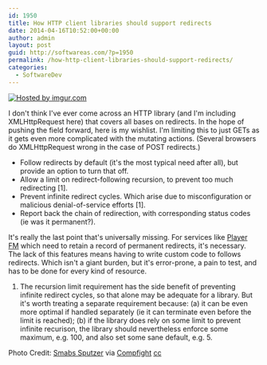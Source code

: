 ```yaml
---
id: 1950
title: How HTTP client libraries should support redirects
date: 2014-04-16T10:52:00+00:00
author: admin
layout: post
guid: http://softwareas.com/?p=1950
permalink: /how-http-client-libraries-should-support-redirects/
categories:
  - SoftwareDev
---
```

<a href="http://imgur.com/B7wFgLd"><img src="http://i.imgur.com/B7wFgLd.jpg" title="Hosted by imgur.com" /></a>

I don't think I've ever come across an HTTP library (and I'm including XMLHttpRequest here) that covers all bases on redirects. In the hope of pushing the field forward, here is my wishlist. I'm limiting this to just GETs as it gets even more complicated with the mutating actions. (Several browsers do XMLHttpRequest wrong in the case of POST redirects.)

* Follow redirects by default (it's the most typical need after all), but provide an option to turn that off.
* Allow a limit on redirect-following recursion, to prevent too much redirecting [1].
* Prevent infinite redirect cycles. Which arise due to misconfiguration or malicious denial-of-service efforts [1].
* Report back the chain of redirection, with corresponding status codes (ie was it permanent?).

It's really the last point that's universally missing. For services like [Player FM](https://player.fm) which need to retain a record of permanent redirects, it's necessary. The lack of this features means having to write custom code to follows redirects. Which isn't a giant burden, but it's error-prone, a pain to test, and has to be done for every kind of resource.

1. The recursion limit requirement has the side benefit of preventing infinite redirect cycles, so that alone may be adequate for a library. But it's worth treating a separate requirement because: (a) it can be even more optimal if handled separately (ie it can terminate even before the limit is reached); (b) if the library does rely on some limit to prevent infinite recurison, the library should nevertheless enforce some maximum, e.g. 100, and also set some sane default, e.g. 5.

Photo Credit: <a href="http://www.flickr.com/photos/10413717@N08/5735124662/">Smabs Sputzer</a> via <a href="http://compfight.com">Compfight</a> <a href="https://creativecommons.org/licenses/by/2.0/">cc</a>